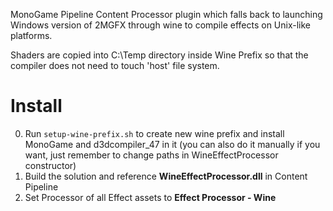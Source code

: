 MonoGame Pipeline Content Processor plugin which falls back to launching Windows version of 2MGFX through wine to compile effects on Unix-like platforms.

Shaders are copied into C:\Temp directory inside Wine Prefix so that the compiler does not need to touch 'host' file system.

# Install
0. Run `setup-wine-prefix.sh` to create new wine prefix and install MonoGame and d3dcompiler_47 in it (you can also do it manually if you want, just remember to change paths in WineEffectProcessor constructor)
1. Build the solution and reference **WineEffectProcessor.dll** in Content Pipeline
2. Set Processor of all Effect assets to **Effect Processor - Wine**
